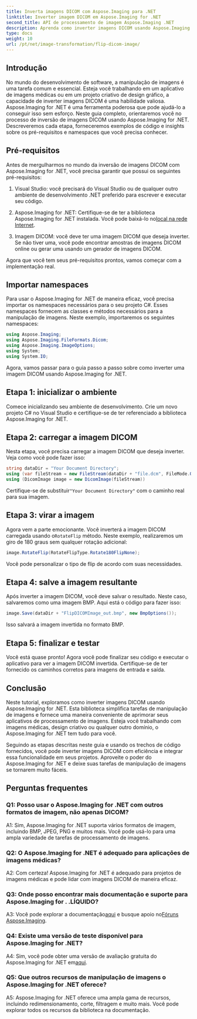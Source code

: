 ```yaml
---
title: Inverta imagens DICOM com Aspose.Imaging para .NET
linktitle: Inverter imagem DICOM em Aspose.Imaging for .NET
second_title: API de processamento de imagem Aspose.Imaging .NET
description: Aprenda como inverter imagens DICOM usando Aspose.Imaging for .NET. Manipulação de imagens fácil e eficiente para aplicações médicas e muito mais.
type: docs
weight: 10
url: /pt/net/image-transformation/flip-dicom-image/
---
```

## Introdução

No mundo do desenvolvimento de software, a manipulação de imagens é uma tarefa comum e essencial. Esteja você trabalhando em um aplicativo de imagens médicas ou em um projeto criativo de design gráfico, a capacidade de inverter imagens DICOM é uma habilidade valiosa. Aspose.Imaging for .NET é uma ferramenta poderosa que pode ajudá-lo a conseguir isso sem esforço. Neste guia completo, orientaremos você no processo de inversão de imagens DICOM usando Aspose.Imaging for .NET. Descreveremos cada etapa, forneceremos exemplos de código e insights sobre os pré-requisitos e namespaces que você precisa conhecer.

## Pré-requisitos

Antes de mergulharmos no mundo da inversão de imagens DICOM com Aspose.Imaging for .NET, você precisa garantir que possui os seguintes pré-requisitos:

1. Visual Studio: você precisará do Visual Studio ou de qualquer outro ambiente de desenvolvimento .NET preferido para escrever e executar seu código.

2.  Aspose.Imaging for .NET: Certifique-se de ter a biblioteca Aspose.Imaging for .NET instalada. Você pode baixá-lo no[local na rede Internet](https://releases.aspose.com/imaging/net/).

3. Imagem DICOM: você deve ter uma imagem DICOM que deseja inverter. Se não tiver uma, você pode encontrar amostras de imagens DICOM online ou gerar uma usando um gerador de imagens DICOM.

Agora que você tem seus pré-requisitos prontos, vamos começar com a implementação real.

## Importar namespaces

Para usar o Aspose.Imaging for .NET de maneira eficaz, você precisa importar os namespaces necessários para o seu projeto C#. Esses namespaces fornecem as classes e métodos necessários para a manipulação de imagens. Neste exemplo, importaremos os seguintes namespaces:

```csharp
using Aspose.Imaging;
using Aspose.Imaging.FileFormats.Dicom;
using Aspose.Imaging.ImageOptions;
using System;
using System.IO;
```

Agora, vamos passar para o guia passo a passo sobre como inverter uma imagem DICOM usando Aspose.Imaging for .NET.

## Etapa 1: inicializar o ambiente

Comece inicializando seu ambiente de desenvolvimento. Crie um novo projeto C# no Visual Studio e certifique-se de ter referenciado a biblioteca Aspose.Imaging for .NET.

## Etapa 2: carregar a imagem DICOM

Nesta etapa, você precisa carregar a imagem DICOM que deseja inverter. Veja como você pode fazer isso:

```csharp
string dataDir = "Your Document Directory";
using (var fileStream = new FileStream(dataDir + "file.dcm", FileMode.Open, FileAccess.Read))
using (DicomImage image = new DicomImage(fileStream))
```

 Certifique-se de substituir`"Your Document Directory"` com o caminho real para sua imagem.

## Etapa 3: virar a imagem

 Agora vem a parte emocionante. Você inverterá a imagem DICOM carregada usando o`RotateFlip` método. Neste exemplo, realizaremos um giro de 180 graus sem qualquer rotação adicional:

```csharp
image.RotateFlip(RotateFlipType.Rotate180FlipNone);
```

Você pode personalizar o tipo de flip de acordo com suas necessidades.

## Etapa 4: salve a imagem resultante

Após inverter a imagem DICOM, você deve salvar o resultado. Neste caso, salvaremos como uma imagem BMP. Aqui está o código para fazer isso:

```csharp
image.Save(dataDir + "FlipDICOMImage_out.bmp", new BmpOptions());
```

Isso salvará a imagem invertida no formato BMP.

## Etapa 5: finalizar e testar

Você está quase pronto! Agora você pode finalizar seu código e executar o aplicativo para ver a imagem DICOM invertida. Certifique-se de ter fornecido os caminhos corretos para imagens de entrada e saída.

## Conclusão

Neste tutorial, exploramos como inverter imagens DICOM usando Aspose.Imaging for .NET. Esta biblioteca simplifica tarefas de manipulação de imagens e fornece uma maneira conveniente de aprimorar seus aplicativos de processamento de imagens. Esteja você trabalhando com imagens médicas, design criativo ou qualquer outro domínio, o Aspose.Imaging for .NET tem tudo para você.

Seguindo as etapas descritas neste guia e usando os trechos de código fornecidos, você pode inverter imagens DICOM com eficiência e integrar essa funcionalidade em seus projetos. Aproveite o poder do Aspose.Imaging for .NET e deixe suas tarefas de manipulação de imagens se tornarem muito fáceis.

## Perguntas frequentes

### Q1: Posso usar o Aspose.Imaging for .NET com outros formatos de imagem, não apenas DICOM?
A1: Sim, Aspose.Imaging for .NET suporta vários formatos de imagem, incluindo BMP, JPEG, PNG e muitos mais. Você pode usá-lo para uma ampla variedade de tarefas de processamento de imagens.

### Q2: O Aspose.Imaging for .NET é adequado para aplicações de imagens médicas?
A2: Com certeza! Aspose.Imaging for .NET é adequado para projetos de imagens médicas e pode lidar com imagens DICOM de maneira eficaz.

### Q3: Onde posso encontrar mais documentação e suporte para Aspose.Imaging for . .LÍQUIDO?
 A3: Você pode explorar a documentação[aqui](https://reference.aspose.com/imaging/net/) e busque apoio no[Fóruns Aspose.Imaging](https://forum.aspose.com/).

### Q4: Existe uma versão de teste disponível para Aspose.Imaging for .NET?
 A4: Sim, você pode obter uma versão de avaliação gratuita do Aspose.Imaging for .NET em[aqui](https://releases.aspose.com/).

### Q5: Que outros recursos de manipulação de imagens o Aspose.Imaging for .NET oferece?
A5: Aspose.Imaging for .NET oferece uma ampla gama de recursos, incluindo redimensionamento, corte, filtragem e muito mais. Você pode explorar todos os recursos da biblioteca na documentação.